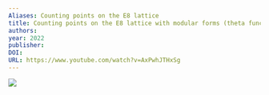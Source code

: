 ```yaml
---
Aliases: Counting points on the E8 lattice
title: Counting points on the E8 lattice with modular forms (theta functions) | #SoME2
authors: 
year: 2022
publisher: 
DOI: 
URL: https://www.youtube.com/watch?v=AxPwhJTHxSg
---
```


![](https://www.youtube.com/watch?v=AxPwhJTHxSg)